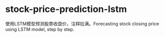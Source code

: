 # stock-price-prediction-lstm
使用LSTM模型预测股票收盘价，注释拉满。Forecasting stock closing price using LSTM model, step by step.
